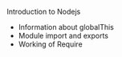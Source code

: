 Introduction to Nodejs
- Information about globalThis
-  Module import and exports
- Working of Require 
